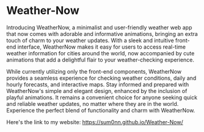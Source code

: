 # Weather-Now


Introducing WeatherNow, a minimalist and user-friendly weather web app that now comes with adorable and informative animations, bringing an extra touch of charm to your weather updates. With a sleek and intuitive front-end interface, WeatherNow makes it easy for users to access real-time weather information for cities around the world, now accompanied by cute animations that add a delightful flair to your weather-checking experience.

While currently utilizing only the front-end components, WeatherNow provides a seamless experience for checking weather conditions, daily and hourly forecasts, and interactive maps. Stay informed and prepared with WeatherNow's simple and elegant design, enhanced by the inclusion of playful animations. It remains a convenient choice for anyone seeking quick and reliable weather updates, no matter where they are in the world. Experience the perfect blend of functionality and charm with WeatherNow.

Here's the link to my website: https://sum0nn.github.io/Weather-Now/
